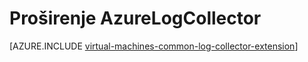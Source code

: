 <properties
   pageTitle="Proširenje AzureLogCollector VM | Microsoft Azure"
   description="U članku se opisuje proširenje AzureLogCollector VM koji prikuplja sve datoteke zapisnika i objedinjuje ih u jednu lokaciju u Azure prostora za pohranu."
   services="virtual-machines-windows"
   documentationCenter="virtual-machines"
   authors="squillace"
   manager="timlt"
   editor=""/>

<tags
   ms.service="virtual-machines-windows"
   ms.devlang="powershell"
   ms.topic="article"
   ms.tgt_pltfrm="vm-windows"
   ms.workload="infrastructure"
   ms.date="08/23/2016"
   ms.author="rasquill"/>

# <a name="azurelogcollector-extension"></a>Proširenje AzureLogCollector



[AZURE.INCLUDE [virtual-machines-common-log-collector-extension](../../includes/virtual-machines-common-log-collector-extension.md)]
